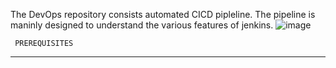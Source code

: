 The DevOps repository consists automated CICD pipleline. The pipeline is maninly designed to understand the various features of jenkins.
![image](https://user-images.githubusercontent.com/95271479/210165012-17686ac3-e7a1-47ef-9c0f-f19dbb056ce0.png)
     
     PREREQUISITES
___________________________________________________________________________________________________________________________________________________________________

